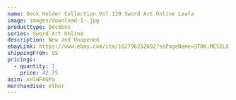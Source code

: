 ```yaml
---
name: Deck Holder Collection Vol.139 Sword Art Online Leafa
image: images/download-1-.jpg
producttype: Deckbox
series: Sword Art Online
description: New and Unopened
ebayLink: https://www.ebay.com/itm/162796252692?ssPageName=STRK:MESELX:IT&_trksid=p3984.m1555.l2649
shippingFrom: US
pricings:
  - quantity: 1
    price: 42.75
asin: xHlHFAGPa
merchandise: other
---
```

